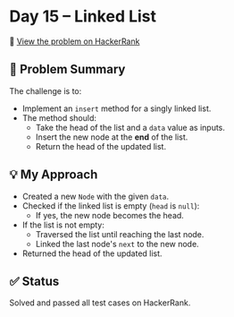 # Day 15 – Linked List

🔗 [View the problem on HackerRank](https://www.hackerrank.com/challenges/30-linked-list/problem?isFullScreen=true)

## 📘 Problem Summary
The challenge is to:
- Implement an `insert` method for a singly linked list.
- The method should:
  - Take the head of the list and a `data` value as inputs.
  - Insert the new node at the **end** of the list.
  - Return the head of the updated list.

## 💡 My Approach
- Created a new `Node` with the given `data`.
- Checked if the linked list is empty (`head` is `null`):
  - If yes, the new node becomes the head.
- If the list is not empty:
  - Traversed the list until reaching the last node.
  - Linked the last node's `next` to the new node.
- Returned the head of the updated list.

## ✅ Status
Solved and passed all test cases on HackerRank.

